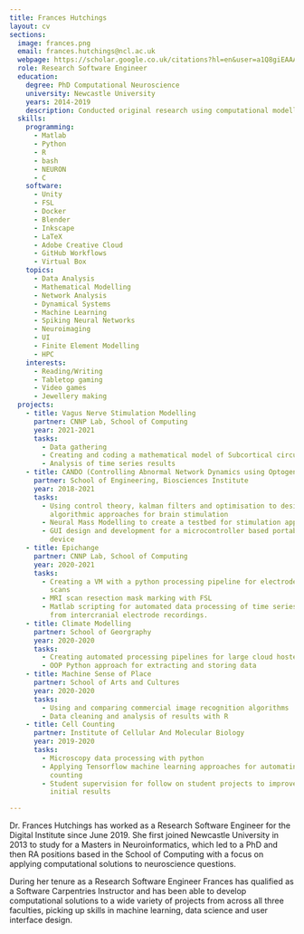 ```yaml
---
title: Frances Hutchings
layout: cv
sections:
  image: frances.png
  email: frances.hutchings@ncl.ac.uk
  webpage: https://scholar.google.co.uk/citations?hl=en&user=a1Q8giEAAAAJ
  role: Research Software Engineer
  education:
    degree: PhD Computational Neuroscience
    university: Newcastle University
    years: 2014-2019
    description: Conducted original research using computational modelling to explore the impact of brain stimulation on neural tissue.
  skills:
    programming:
      - Matlab
      - Python
      - R
      - bash
      - NEURON
      - C
    software:
      - Unity
      - FSL
      - Docker
      - Blender
      - Inkscape
      - LaTeX
      - Adobe Creative Cloud
      - GitHub Workflows
      - Virtual Box
    topics:
      - Data Analysis
      - Mathematical Modelling
      - Network Analysis
      - Dynamical Systems
      - Machine Learning
      - Spiking Neural Networks
      - Neuroimaging
      - UI 
      - Finite Element Modelling
      - HPC
    interests:
      - Reading/Writing
      - Tabletop gaming
      - Video games
      - Jewellery making
  projects:
    - title: Vagus Nerve Stimulation Modelling
      partner: CNNP Lab, School of Computing
      year: 2021-2021
      tasks:
        - Data gathering
        - Creating and coding a mathematical model of Subcortical circuits
        - Analysis of time series results
    - title: CANDO (Controlling Abnormal Network Dynamics using Optogenetics)
      partner: School of Engineering, Biosciences Institute
      year: 2018-2021
      tasks: 
        - Using control theory, kalman filters and optimisation to design novel
          algorithmic approaches for brain stimulation
        - Neural Mass Modelling to create a testbed for stimulation approaches
        - GUI design and development for a microcontroller based portable stimulation
          device
    - title: Epichange
      partner: CNNP Lab, School of Computing
      year: 2020-2021
      tasks:
        - Creating a VM with a python processing pipeline for electrode marking on CT
          scans
        - MRI scan resection mask marking with FSL
        - Matlab scripting for automated data processing of time series data
          from intercranial electrode recordings.
    - title: Climate Modelling 
      partner: School of Georgraphy
      year: 2020-2020
      tasks:
        - Creating automated processing pipelines for large cloud hosted data
        - OOP Python approach for extracting and storing data 
    - title: Machine Sense of Place
      partner: School of Arts and Cultures
      year: 2020-2020
      tasks:
        - Using and comparing commercial image recognition algorithms
        - Data cleaning and analysis of results with R 
    - title: Cell Counting
      partner: Institute of Cellular And Molecular Biology
      year: 2019-2020
      tasks:
        - Microscopy data processing with python 
        - Applying Tensorflow machine learning approaches for automating cell
          counting
        - Student supervision for follow on student projects to improve on
          initial results 

---
```

Dr. Frances Hutchings has worked as a Research Software Engineer for the Digital Institute since June 2019. She first joined Newcastle University in 2013 to study for a Masters in Neuroinformatics, which led to a PhD and then RA positions based in the School of Computing with a focus on applying computational solutions to neuroscience questions.

During her tenure as a Research Software Engineer Frances has qualified as a Software Carpentries Instructor and has been able to develop computational solutions to a wide variety of projects from across all three faculties, picking up skills in machine learning, data science and user interface design.
